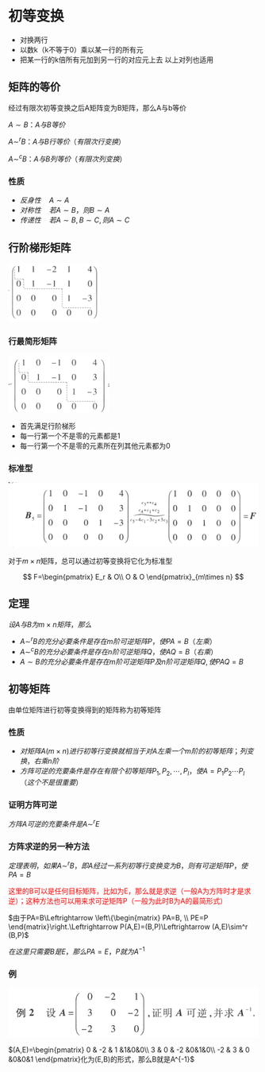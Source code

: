 # 初等变换

- 对换两行
- 以数k（k不等于0）乘以某一行的所有元
- 把某一行的k倍所有元加到另一行的对应元上去
以上对列也适用

## 矩阵的等价

经过有限次初等变换之后A矩阵变为B矩阵，那么A与b等价

$A\sim B：A与B等价$

$A \sim^r B：A与B行等价（有限次行变换）$

$A \sim^c B：A与B列等价（有限次列变换）$

### 性质
- $反身性\quad A\sim A$
- $对称性\quad 若A\sim B，则B\sim A$
- $传递性\quad 若A\sim B,B\sim C,则 A\sim C$

## 行阶梯形矩阵

![](2022-10-10-19-24-36.png)

### 行最简形矩阵

![](2022-10-10-19-21-48.png)

- 首先满足行阶梯形
- 每一行第一个不是零的元素都是1
- 每一行第一个不是零的元素所在列其他元素都为0

### 标准型

![](2022-10-10-19-27-44.png)

对于$m\times n$矩阵，总可以通过初等变换将它化为标准型

$$
F=\begin{pmatrix}
 E_r & O\\
 O & O
\end{pmatrix}_{m\times n}
$$

## 定理
$设 A 与 B 为 m×n 矩阵，那么$
- $A \sim^r B的充分必要条件是存在 m 阶可逆矩阵 P，使 PA = B（左乘）$
- $A \sim^c B 的充分必要条件是存在 n 阶可逆矩阵 Q，使 A Q = B（右乘）$
- $A \sim B 的充分必要条件是存在 m 阶可逆矩阵 P 及 n 阶可逆矩阵Q,使PAQ=B$

## 初等矩阵

由单位矩阵进行初等变换得到的矩阵称为初等矩阵

### 性质
- $对矩阵A(m\times n)进行初等行变换就相当于对A左乘一个m阶的初等矩阵；列变换，右乘n阶$
- $方阵可逆的充要条件是存在有限个初等矩阵P_1,P_2,\cdots,P_l，使A=P_1P_2\cdots P_l（这个不是很重要）$


### 证明方阵可逆
$方阵A可逆的充要条件是A\sim^r E$

### 方阵求逆的另一种方法

$定理表明，如果A\sim^r B，即A经过一系列初等行变换变为B，则有可逆矩阵P，使PA=B$

<font color=red>这里的B可以是任何目标矩阵，比如为E，那么就是求逆（一般A为方阵时才是求逆）；这种方法也可以用来求可逆矩阵P（一般为此时B为A的最简形式）</font>

$由于PA=B\Leftrightarrow \left\{\begin{matrix}
 PA=B, \\ 
 PE=P 
\end{matrix}\right.\Leftrightarrow P(A,E)=(B,P)\Leftrightarrow (A,E)\sim^r (B,P)$

$在这里只需要B是E，那么PA=E，P就为A^{-1}$

### 例
![](2022-10-11-14-02-28.png)

$(A,E)=\begin{pmatrix}
 0 & -2 & 1 &1&0&0\\ 
 3 & 0 & -2 &0&1&0\\
 -2 & 3 & 0 &0&0&1
\end{pmatrix}化为(E,B)的形式，那么B就是A^{-1}$






